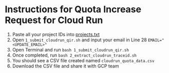 # Instructions for Quota Increase Request for Cloud Run
1. Paste all your project IDs into [projects.txt](../projects.txt)
2. Open ```1_submit_cloudrun_qir.sh``` and input your email in Line 28 ```EMAIL="<UPDATE_EMAIL>"```
3. Open Terminal and run ```bash 1_submit_cloudrun_qir.sh```
4. Once completed, run ```bash 2_extract_cloudrun_traceid.sh```
5. You should see a CSV file created named ```cloudrun_quota_data.csv```
6. Download the CSV file and share it with GCP team
